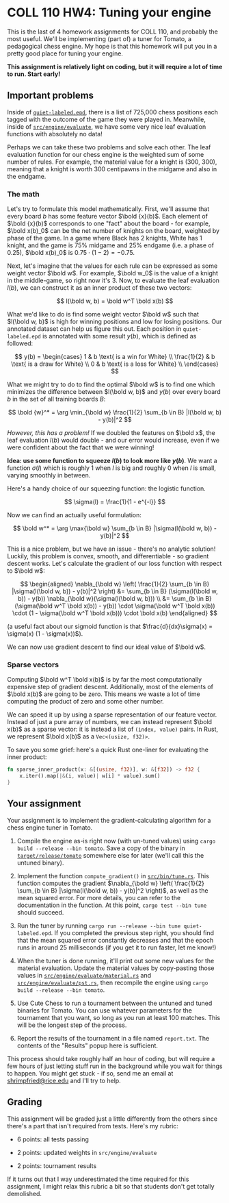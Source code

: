 # COLL 110 HW4: Tuning your engine

This is the last of 4 homework assignments for COLL 110, and probably the most useful.
We'll be implementing (part of) a tuner for Tomato, a pedagogical chess engine.
My hope is that this homework will put you in a pretty good place for tuning your engine.

**This assignment is relatively light on coding, but it will require a lot of time to run.
Start early!**

## Important problems

Inside of [`quiet-labeled.epd`](quiet-labeled.epd), there is a list of 725,000 chess positions each
tagged with the outcome of the game they were played in.
Meanwhile, inside of [`src/engine/evaluate`](src/engine/evaluate), we have some very nice leaf
evaluation functions with absolutely no data!

Perhaps we can take these two problems and solve each other.
The leaf evaluation function for our chess engine is the weighted sum of some number of rules.
For example, the material value for a knight is (300, 300), meaning that a knight is worth 300
centipawns in the midgame and also in the endgame.

### The math

Let's try to formulate this model mathematically.
First, we'll assume that every board $b$ has some feature vector $\bold {x}(b)$.
Each element of $\bold {x}(b)$ corresponds to one "fact" about the board - for example,
$\bold x(b)_0$ can be the net number of knights on the board, weighted by phase of the game.
In a game where Black has 2 knights, White has 1 knight, and the game is 75% midgame and 25%
endgame (i.e. a phase of 0.25), $\bold x(b)_0$ is $0.75 \cdot (1 - 2) = -0.75$.

Next, let's imagine that the values for each rule can be expressed as some weight vector $\bold w$.
For example, $\bold w_0$ is the value of a knight in the middle-game, so right now it's $3$.
Now, to evaluate the leaf evaluation $l(b)$, we can construct it as an inner product of these two
vectors:

$$
l(\bold w, b) = \bold w^T \bold x(b)
$$

What we'd like to do is find some weight vector $\bold w$ such that $l(\bold w, b)$ is high for
winning positions and low for losing positions.
Our annotated dataset can help us figure this out.
Each position in `quiet-labeled.epd` is annotated with some result $y(b)$, which is defined as
followed:

$$
y(b) = \begin{cases}
1 & b \text{ is a win for White} \\
\frac{1}{2} & b \text{ is a draw for White} \\
0 & b \text{ is a loss for White} \\
\end{cases}
$$

What we might try to do to find the optimal $\bold w$ is to find one which minimizes the difference
between $l(\bold w, b)$ and $y(b)$ over every board $b$ in the set of all training boards $B$:

$$
\bold {w}^* = \arg \min_{\bold w} \frac{1}{2} \sum_{b \in B} |l(\bold w, b) - y(b)|^2
$$

_However, this has a problem!_
If we doubled the features on $\bold x$, the leaf evaluation $l(b)$ would double - and our error
would increase, even if we were confident about the fact that we were winning!

**Idea: use some function to squeeze $l(b)$ to look more like $y(b)$**.
We want a function $\sigma(l)$ which is roughly 1 when $l$ is big and roughly 0 when $l$ is small,
varying smoothly in between.

Here's a handy choice of our squeezing function: the logistic function.

$$
\sigma(l) = \frac{1}{1 - e^{-l}}
$$

Now we can find an actually useful formulation:

$$
\bold w^* = \arg \max{\bold w} \sum_{b \in B} |\sigma(l(\bold w, b)) - y(b)|^2
$$

This is a nice problem, but we have an issue - there's no analytic solution!
Luckily, this problem is convex, smooth, and differentiable - so gradient descent works.
Let's calculate the gradient of our loss function with respect to $\bold w$:

$$
\begin{aligned}
\nabla_{\bold w} \left( \frac{1}{2} \sum_{b \in B} |\sigma(l(\bold w, b)) - y(b)|^2 \right)
    &= \sum_{b \in B} (\sigma(l(\bold w, b)) - y(b)) \nabla_{\bold w}(\sigma(l(\bold w, b))) \\
    &= \sum_{b \in B}
        (\sigma(\bold w^T \bold x(b)) - y(b))
        \cdot \sigma(\bold w^T \bold x(b))
        \cdot (1 - \sigma(\bold w^T \bold x(b)))
        \cdot \bold x(b)
\end{aligned}
$$

(a useful fact about our sigmoid function is that
$\frac{d}{dx}\sigma(x) = \sigma(x) (1 - \sigma(x))$).

We can now use gradient descent to find our ideal value of $\bold w$.

### Sparse vectors

Computing $\bold w^T \bold x(b)$ is by far the most computationally expensive step of gradient
descent.
Additionally, most of the elements of $\bold x(b)$ are going to be zero.
This means we waste a lot of time computing the product of zero and some other number.

We can speed it up by using a sparse representation of our feature vector.
Instead of just a pure array of numbers, we can instead represent $\bold x(b)$ as a sparse vector:
it is instead a list of `(index, value)` pairs.
In Rust, we represent $\bold x(b)$ as a `Vec<(usize, f32)>`.

To save you some grief: here's a quick Rust one-liner for evaluating the inner product:

```rust
fn sparse_inner_product(x: &[(usize, f32)], w: &[f32]) -> f32 {
    x.iter().map(|&(i, value)| w[i] * value).sum()
}
```

## Your assignment

Your assignment is to implement the gradient-calculating algorithm for a chess engine tuner in
Tomato.

1. Compile the engine as-is right now (with un-tuned values) using
   `cargo build --release --bin tomato`.
   Save a copy of the binary in [`target/release/tomato`](target/release/tomato) somewhere else for
   later (we'll call this the untuned binary).

1. Implement the function `compute_gradient()` in [`src/bin/tune.rs`](src/bin/tune.rs).
   This function computes the gradient
   $\nabla_{\bold w} \left( \frac{1}{2} \sum_{b \in B} |\sigma(l(\bold w, b)) - y(b)|^2 \right)$,
   as well as the mean squared error.
   For more details, you can refer to the documentation in the function.
   At this point, `cargo test --bin tune` should succeed.

1. Run the tuner by running `cargo run --release --bin tune quiet-labeled.epd`.
   If you completed the previous step right, you should find that the mean squared error constantly
   decreases and that the epoch runs in around 25 milliseconds (if you get it to run faster, let me
   know!)

1. When the tuner is done running, it'll print out some new values for the material evaluation.
   Update the material values by copy-pasting those values in
   [`src/engine/evaluate/material.rs`](src/engine/evaluate/material.rs) and
   [`src/engine/evaluate/pst.rs`](src/engine/evaluate/pst.rs), then recompile the engine using
   `cargo build --release --bin tomato`.

1. Use Cute Chess to run a tournament between the untuned and tuned binaries for Tomato.
   You can use whatever parameters for the tournament that you want, so long as you run at least 100
   matches.
   This will be the longest step of the process.

1. Report the results of the tournament in a file named `report.txt`.
   The contents of the "Results" popup here is sufficient.

This process should take roughly half an hour of coding, but will require a few hours of just
letting stuff run in the background while you wait for things to happen.
You might get stuck - if so, send me an email at shrimpfried@rice.edu and I'll try to help.

## Grading

This assignment will be graded just a little differently from the others since there's a part that
isn't required from tests.
Here's my rubric:

- 6 points: all tests passing

- 2 points: updated weights in `src/engine/evaluate`

- 2 points: tournament results

If it turns out that I way underestimated the time required for this assignment, I might relax this
rubric a bit so that students don't get totally demolished.
